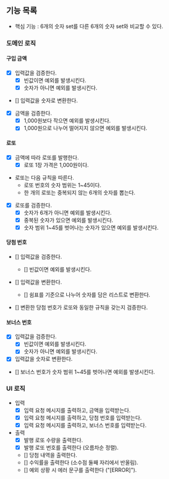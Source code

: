 ## 기능 목록

- 핵심 기능 : 6개의 숫자 set를 다른 6개의 숫자 set와 비교할 수 있다.

### 도메인 로직

#### 구입 금액

- [x] 입력값을 검증한다.
  - [x] 빈값이면 예외를 발생시킨다.
  - [x] 숫자가 아니면 예외를 발생시킨다.

- [] 입력값을 숫자로 변환한다.

- [x] 금액을 검증한다.
  - [x] 1,000원보다 작으면 예외를 발생시킨다.
  - [x] 1,000원으로 나누어 떨어지지 않으면 예외를 발생시킨다.

#### 로또

- [x] 금액에 따라 로또를 발행한다.
  - [x] 로또 1장 가격은 1,000원이다.

- 로또는 다음 규칙을 따른다.
  - 로또 번호의 숫자 범위는 1~45이다.
  - 한 개의 로또는 중복되지 않는 6개의 숫자를 뽑는다.

- [x] 로또를 검증한다.
  - [x] 숫자가 6개가 아니면 예외를 발생시킨다.
  - [x] 중복된 숫자가 있으면 예외를 발생시킨다.
  - [x] 숫자 범위 1~45를 벗어나는 숫자가 있으면 예외를 발생시킨다.

#### 당첨 번호

- [] 입력값을 검증한다.
  - [] 빈값이면 예외를 발생시킨다.

- [] 입력값을 변환한다.
  - [] 쉼표를 기준으로 나누어 숫자를 담은 리스트로 변환한다.

- [] 변환한 당첨 번호가 로또와 동일한 규칙을 갖는지 검증한다.

#### 보너스 번호

- [x] 입력값을 검증한다.
  - [x] 빈값이면 예외를 발생시킨다.
  - [x] 숫자가 아니면 예외를 발생시킨다.

- [x] 입력값을 숫자로 변환한다.

- [] 보너스 번호가 숫자 범위 1~45를 벗어나면 예외를 발생시킨다.

### UI 로직

- 입력
  - [x] 입력 요청 메시지를 출력하고, 금액을 입력받는다.
  - [x] 입력 요청 메시지를 출력하고, 당첨 번호를 입력받는다.
  - [x] 입력 요청 메시지를 출력하고, 보너스 번호를 입력받는다.

- 출력
  - [x] 발행 로또 수량을 출력한다.
  - [x] 발행 로또 번호를 출력한다 (오름차순 정렬).
  - [] 당첨 내역을 출력한다.
  - [] 수익률을 출력한다 (소수점 둘째 자리에서 반올림).
  - [] 예외 상황 시 에러 문구를 출력한다 ("[ERROR]").